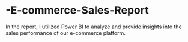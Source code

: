# -E-commerce-Sales-Report
In the report, I utilized Power BI to analyze and provide insights into the sales performance of our e-commerce platform.
